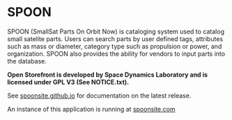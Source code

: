 SPOON
============

SPOON (SmallSat Parts On Orbit Now) is cataloging system used to catalog small satelite parts. Users can search parts by user defined tags, attributes such as mass or diameter, category type such as propulsion or power, and organization. SPOON also provides the ability for vendors to input parts into the database.

**Open Storefront is developed by Space Dynamics Laboratory and is licensed under GPL V3 (See NOTICE.txt).**

See [spoonsite.github.io](https://spoonsite.github.io) for documentation on the latest release.

An instance of this application is running at [spoonsite.com](https://spoonsite.com/openstorefront/login/index.html)
